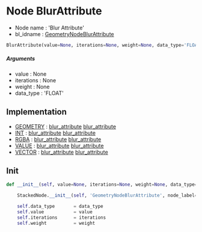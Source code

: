 # Node BlurAttribute

- Node name : 'Blur Attribute'
- bl_idname : [GeometryNodeBlurAttribute](https://docs.blender.org/api/current/bpy.types.GeometryNodeBlurAttribute.html)


``` python
BlurAttribute(value=None, iterations=None, weight=None, data_type='FLOAT', node_label=None, node_color=None)
```
##### Arguments

- value : None
- iterations : None
- weight : None
- data_type : 'FLOAT'

## Implementation

- [GEOMETRY](/docs/GeoNodes/GEOMETRY.md) : [blur_attribute](/docs/GeoNodes/socket_GEOMETRY.md#blur_attribute) [blur_attribute](/docs/GeoNodes/socket_GEOMETRY.md#blur_attribute)
- [INT](/docs/GeoNodes/INT.md) : [blur_attribute](/docs/GeoNodes/socket_INT.md#blur_attribute) [blur_attribute](/docs/GeoNodes/socket_INT.md#blur_attribute)
- [RGBA](/docs/GeoNodes/RGBA.md) : [blur_attribute](/docs/GeoNodes/socket_RGBA.md#blur_attribute) [blur_attribute](/docs/GeoNodes/socket_RGBA.md#blur_attribute)
- [VALUE](/docs/GeoNodes/VALUE.md) : [blur_attribute](/docs/GeoNodes/socket_VALUE.md#blur_attribute) [blur_attribute](/docs/GeoNodes/socket_VALUE.md#blur_attribute)
- [VECTOR](/docs/GeoNodes/VECTOR.md) : [blur_attribute](/docs/GeoNodes/socket_VECTOR.md#blur_attribute) [blur_attribute](/docs/GeoNodes/socket_VECTOR.md#blur_attribute)

## Init

``` python
def __init__(self, value=None, iterations=None, weight=None, data_type='FLOAT', node_label=None, node_color=None):

    StackedNode.__init__(self, 'GeometryNodeBlurAttribute', node_label=node_label, node_color=node_color)

    self.data_type       = data_type
    self.value           = value
    self.iterations      = iterations
    self.weight          = weight
```
